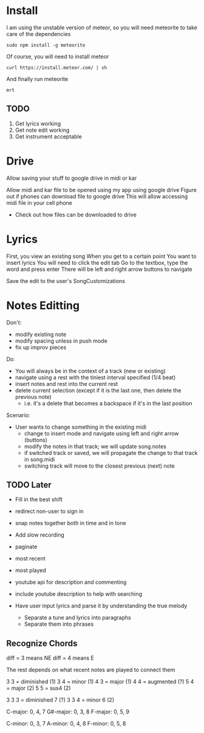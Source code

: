 Install
=======

I am using the unstable version of meteor, so you will need meteorite to take care of the dependencies

```
sudo npm install -g meteorite
```

Of course, you will need to install meteor
```
curl https://install.meteor.com/ | sh
```

And finally run meteorite

```
mrt
```

## TODO

1. Get lyrics working
2. Get note edit working
3. Get instrument acceptable

Drive
=====
Allow saving your stuff to google drive in midi or kar

Allow midi and kar file to be opened using my app using google drive
Figure out if phones can download file to google drive
This will allow accessing midi file in your cell phone

* Check out how files can be downloaded to drive

Lyrics
======
First, you view an existing song
When you get to a certain point
You want to insert lyrics
  You will need to click the edit tab
  Go to the textbox, type the word and press enter
  There will be left and right arrow buttons to navigate
  
Save the edit to the user's SongCustomizations

Notes Editting
==============

Don't:

* modify existing note
* modify spacing unless in push mode
* fix up improv pieces

Do:

* You will always be in the context of a track (new or existing)
* navigate using a rest with the tiniest interval specified (1/4 beat)
* insert notes and rest into the current rest
* delete current selection (except if it is the last one, then delete the previous note)
  * i.e. it's a delete that becomes a backspace if it's in the last position

Scenario:

* User wants to change something in the existing midi
  * change to insert mode and navigate using left and right arrow (buttons)
  * modify the notes in that track; we will update song.notes
  * if switched track or saved, we will propagate the change to that track in song.midi
  * switching track will move to the closest previous (next) note


## TODO Later

* Fill in the best shift

* redirect non-user to sign in

* snap notes together both in time and in tone
* Add slow recording

* paginate
* most recent
* most played

* youtube api for description and commenting
* include youtube description to help with searching

* Have user input lyrics and parse it by understanding the true melody
  * Separate a tune and lyrics into paragraphs
  * Separate them into phrases


## Recognize Chords

diff = 3 means NE
diff = 4 means E

The rest depends on what recent notes are played to connect them

3 3 = diminished (1)
3 4 = minor (1)
4 3 = major (1)
4 4 = augmented (?)
5 4 = major (2)
5 5 = sus4 (2)

3 3 3 = diminished 7 (?)
3 3 4 = minor 6 (2)



C-major: 0, 4, 7
G#-major: 0, 3, 8
F-major: 0, 5, 9

C-minor: 0, 3, 7
A-minor: 0, 4, 8
F-minor: 0, 5, 8
  
  

